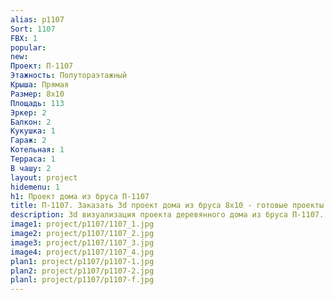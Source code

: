 ```yaml
---
alias: p1107
Sort: 1107
FBX: 1
popular: 
new: 
Проект: П-1107
Этажность: Полутораэтажный
Крыша: Прямая
Размер: 8х10
Площадь: 113
Эркер: 2
Балкон: 2
Кукушка: 1
Гараж: 2
Котельная: 1
Терраса: 1
В чашу: 2
layout: project
hidemenu: 1
h1: Проект дома из бруса П-1107
title: П-1107. Заказать 3d проект дома из бруса 8х10 - готовые проекты
description: 3d визуализация проекта деревянного дома из бруса П-1107. Площадь 113 м2, размер 8х10. Вы можете внести любые изменения в проект.
image1: project/p1107/1107_1.jpg
image2: project/p1107/1107_2.jpg
image3: project/p1107/1107_3.jpg
image4: project/p1107/1107_4.jpg
plan1: project/p1107/p1107-1.jpg
plan2: project/p1107/p1107-2.jpg
planl: project/p1107/p1107-f.jpg
---
```

